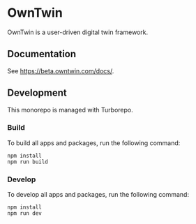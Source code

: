 # OwnTwin

OwnTwin is a user-driven digital twin framework.

## Documentation

See <https://beta.owntwin.com/docs/>.

## Development

This monorepo is managed with Turborepo.

### Build

To build all apps and packages, run the following command:

```
npm install
npm run build
```

### Develop

To develop all apps and packages, run the following command:

```
npm install
npm run dev
```

